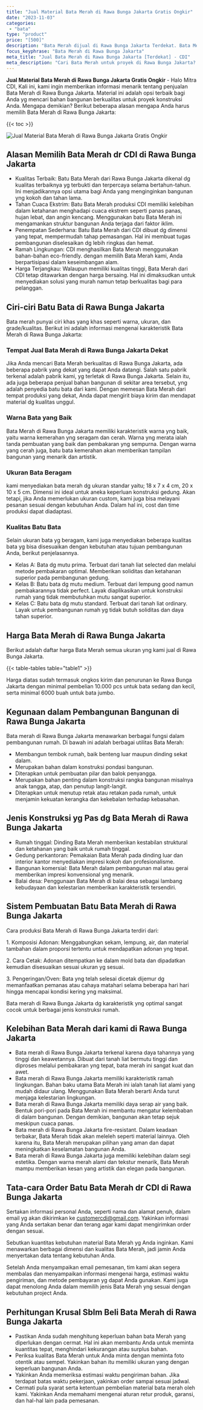 ```yaml
---
title: "Jual Material Bata Merah di Rawa Bunga Jakarta Gratis Ongkir"
date: "2023-11-03"
categories:
 - "bata"
type: "product"
price: "[500]"
description: "Bata Merah dijual di Rawa Bunga Jakarta Terdekat. Bata Merah ini sering digunakan dalam proyek pembangunan sebagai bahan bangunan yang kuat dan tahan lama. Silakan hubungi kami untuk informasi lebih lanjut."
focus_keyphrase: "Bata Merah di Rawa Bunga Jakarta"
meta_title: "Jual Bata Merah di Rawa Bunga Jakarta [Terdekat] - CDI"
meta_description: "Cari Bata Merah untuk proyek di Rawa Bunga Jakarta? Kami memiliki Bata Merah berkualitas untuk material dinding. Segera dapatkan penawaran terbaik."
---
```


**Jual Material Bata Merah di Rawa Bunga Jakarta Gratis Ongkir** - Halo Mitra CDI, Kali ini, kami ingin memberikan informasi menarik tentang penjualan Bata Merah di Rawa Bunga Jakarta. Material ini adalah opsi terbaik bagi Anda yg mencari bahan bangunan berkualitas untuk proyek konstruksi Anda. Mengapa demikian? Berikut beberapa alasan mengapa Anda harus memilih Bata Merah di Rawa Bunga Jakarta:

{{< toc >}}

![Jual Material Bata Merah di Rawa Bunga Jakarta Gratis Ongkir](/images/bata/bata-merah-18.jpg)

## Alasan Memilih Bata Merah dr CDI di Rawa Bunga Jakarta

*   Kualitas Terbaik: Batu Bata Merah dari Rawa Bunga Jakarta dikenal dg kualitas terbaiknya yg terbukti dan terpercaya selama bertahun-tahun. Ini menjadikannya opsi utama bagi Anda yang menginginkan bangunan yng kokoh dan tahan lama.
*   Tahan Cuaca Ekstrim: Batu Bata Merah produksi CDI memiliki kelebihan dalam ketahanan menghadapi cuaca ekstrem seperti panas panas, hujan lebat, dan angin kencang. Menggunakan batu Bata Merah ini mengamankan struktur bangunan Anda terjaga dari faktor iklim.
*   Penempatan Sederhana: Batu Bata Merah dari CDI dibuat dg dimensi yang tepat, mempermudah tahap pemasangan. Hal ini membuat tugas pembangunan diselesaikan dg lebih ringkas dan hemat.
*   Ramah Lingkungan: CDI menghasilkan Bata Merah menggunakan bahan-bahan eco-friendly. dengan memilih Bata Merah kami, Anda berpartisipasi dalam keseimbangan alam.
*   Harga Terjangkau: Walaupun memiliki kualitas tinggi, Bata Merah dari CDI tetap ditawarkan dengan harga bersaing. Hal ini dimaksudkan untuk menyediakan solusi yang murah namun tetap berkualitas bagi para pelanggan.

## Ciri-ciri Batu Bata di Rawa Bunga Jakarta

Bata merah punyai ciri khas yang khas seperti warna, ukuran, dan grade/kualitas. Berikut ini adalah informasi mengenai karakteristik Bata Merah di Rawa Bunga Jakarta:

### Tempat Jual Bata Merah di Rawa Bunga Jakarta Dekat

Jika Anda mencari Bata Merah berkualitas di Rawa Bunga Jakarta, ada beberapa pabrik yang dekat yang dapat Anda datangi. Salah satu pabrik terkenal adalah pabrik kami, yg terletak di Rawa Bunga Jakarta. Selain itu, ada juga beberapa penjual bahan bangunan di sekitar area tersebut, yng adalah penyedia batu bata dari kami. Dengan memesan Bata Merah dari tempat produksi yang dekat, Anda dapat mengirit biaya kirim dan mendapat material dg kualitas unggul.

### Warna Bata yang Baik

Bata Merah di Rawa Bunga Jakarta memiliki karakteristik warna yng baik, yaitu warna kemerahan yng seragam dan cerah. Warna yng merata ialah tanda pembuatan yang baik dan pembakaran yng sempurna. Dengan warna yang cerah juga, batu bata kemerahan akan memberikan tampilan bangunan yang menarik dan artistik.

### Ukuran Bata Beragam

kami menyediakan bata merah dg ukuran standar yaitu; 18 x 7 x 4 cm, 20 x 10 x 5 cm. Dimensi ini ideal untuk aneka keperluan konstruksi gedung. Akan tetapi, jika Anda memerlukan ukuran custom, kami juga bisa melayani pesanan sesuai dengan kebutuhan Anda. Dalam hal ini, cost dan time produksi dapat diadaptasi.

### Kualitas Batu Bata

Selain ukuran bata yg beragam, kami juga menyediakan beberapa kualitas bata yg bisa disesuaikan dengan kebutuhan atau tujuan pembangunan Anda, berikut penjelasannya.
*   Kelas A: Bata dg mutu prima. Terbuat dari tanah liat selected dan melalui metode pembakaran optimal. Memberikan soliditas dan ketahanan superior pada pembangunan gedung.
*   Kelas B: Batu bata dg mutu medium. Terbuat dari lempung good namun pembakarannya tidak perfect. Layak diaplikasikan untuk konstruksi rumah yang tidak membutuhkan mutu sangat superior.
*   Kelas C: Batu bata dg mutu standard. Terbuat dari tanah liat ordinary. Layak untuk pembangunan rumah yg tidak butuh soliditas dan daya tahan superior.

## Harga Bata Merah di Rawa Bunga Jakarta

Berikut adalah daftar harga Bata Merah semua ukuran yng kami jual di Rawa Bunga Jakarta.

{{< table-tables table="table1" >}}

Harga diatas sudah termasuk ongkos kirim dan penurunan ke Rawa Bunga Jakarta dengan minimal pembelian 10.000 pcs untuk bata sedang dan kecil, serta minimal 6000 buah untuk bata jumbo.

## Kegunaan dalam Pembangunan Bangunan di Rawa Bunga Jakarta

Bata merah di Rawa Bunga Jakarta menawarkan berbagai fungsi dalam pembangunan rumah. Di bawah ini adalah berbagai utilitas Bata Merah:

*   Membangun tembok rumah, baik benteng luar maupun dinding sekat dalam.
*   Merupakan bahan dalam konstruksi pondasi bangunan.
*   Diterapkan untuk pembuatan pilar dan balok penyangga.
*   Merupakan bahan penting dalam konstruksi rangka bangunan misalnya anak tangga, atap, dan penutup langit-langit.
*   Diterapkan untuk menutup retak atau retakan pada rumah, untuk menjamin kekuatan kerangka dan kekebalan terhadap kebasahan.

## Jenis Konstruksi yg Pas dg Bata Merah di Rawa Bunga Jakarta

*   Rumah tinggal: Dinding Bata Merah memberikan kestabilan struktural dan ketahanan yang baik untuk rumah tinggal.
*   Gedung perkantoran: Pemakaian Bata Merah pada dinding luar dan interior kantor menyediakan impresi kokoh dan profesionalisme.
*   Bangunan komersial: Bata Merah dalam pembangunan mal atau gerai memberikan impresi konvensional yng menarik.
*   Balai desa: Penggunaan Bata Merah di balai desa sebagai lambang kebudayaan dan kelestarian memberikan karakteristik tersendiri.

## Sistem Pembuatan Batu Bata Merah di Rawa Bunga Jakarta

Cara produksi Bata Merah di Rawa Bunga Jakarta terdiri dari:

1\. Komposisi Adonan: Menggabungkan sekam, lempung, air, dan material tambahan dalam proporsi tertentu untuk mendapatkan adonan yng tepat.

2\. Cara Cetak: Adonan ditempatkan ke dalam mold bata dan dipadatkan kemudian disesuaikan sesuai ukuran yg sesuai.

3\. Pengeringan/Oven: Bata yng telah selesai dicetak dijemur dg memanfaatkan pemanas atau cahaya matahari selama beberapa hari hari hingga mencapai kondisi kering yng maksimal.

Bata merah di Rawa Bunga Jakarta dg karakteristik yng optimal sangat cocok untuk berbagai jenis konstruksi rumah.

## Kelebihan Bata Merah dari kami di Rawa Bunga Jakarta

*   Bata merah di Rawa Bunga Jakarta terkenal karena daya tahannya yang tinggi dan keawetannya. Dibuat dari tanah liat bermutu tinggi dan diproses melalui pembakaran yng tepat, bata merah ini sangat kuat dan awet.
*   Bata merah di Rawa Bunga Jakarta memiliki karakteristik ramah lingkungan. Bahan baku utama Bata Merah ini ialah tanah liat alami yang mudah didaur ulang. Menggunakan Bata Merah berarti Anda turut menjaga kelestarian lingkungan.
*   Bata merah di Rawa Bunga Jakarta memiliki daya serap air yang baik. Bentuk pori-pori pada Bata Merah ini membantu mengatur kelembaban di dalam bangunan. Dengan demikian, bangunan akan tetap sejuk meskipun cuaca panas.
*   Bata merah di Rawa Bunga Jakarta fire-resistant. Dalam keadaan terbakar, Bata Merah tidak akan meleleh seperti material lainnya. Oleh karena itu, Bata Merah merupakan pilihan yang aman dan dapat meningkatkan keselamatan bangunan Anda.
*   Bata merah di Rawa Bunga Jakarta juga memiliki kelebihan dalam segi estetika. Dengan warna merah alami dan tekstur menarik, Bata Merah mampu memberikan kesan yang artistik dan elegan pada bangunan.

## Tata-cara Order Batu Bata Merah dr CDI di Rawa Bunga Jakarta

Sertakan informasi personal Anda, seperti nama dan alamat penuh, dalam email yg akan dikirimkan ke customercdi@gmail.com. Yakinkan informasi yang Anda sertakan benar dan terang agar kami dapat mengirimkan order dengan sesuai.

Sebutkan kuantitas kebutuhan material Bata Merah yg Anda inginkan. Kami menawarkan berbagai dimensi dan kualitas Bata Merah, jadi jamin Anda menyertakan data tentang kebutuhan Anda.

Setelah Anda menyampaikan email pemesanan, tim kami akan segera membalas dan menyampaikan informasi mengenai harga, estimasi waktu pengiriman, dan metode pembayaran yg dapat Anda gunakan. Kami juga dapat menolong Anda dalam memilih jenis Bata Merah yng sesuai dengan kebutuhan project Anda.

## Perhitungan Krusal Sblm Beli Bata Merah di Rawa Bunga Jakarta

*   Pastikan Anda sudah menghitung keperluan bahan bata Merah yang diperlukan dengan cermat. Hal ini akan membantu Anda untuk meminta kuantitas tepat, menghindari kekurangan atau surplus bahan.
*   Periksa kualitas Bata Merah untuk Anda minta dengan meminta foto otentik atau sempel. Yakinkan bahan itu memiliki ukuran yang dengan keperluan bangunan Anda.
*   Yakinkan Anda memeriksa estimasi waktu pengiriman bahan. Jika terdapat batas waktu pekerjaan, yakinkan order sampai sesuai jadwal.
*   Cermati pula syarat serta ketentuan pembelian material bata merah oleh kami. Yakinkan Anda memahami mengenai aturan retur produk, garansi, dan hal-hal lain pada pemesanan.